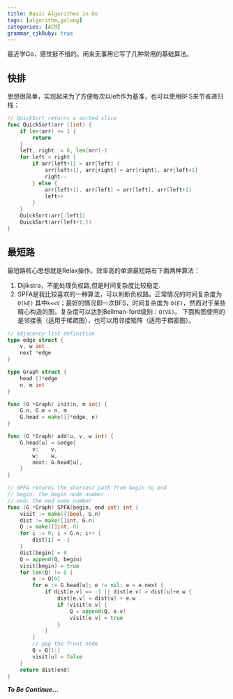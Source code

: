 ```yaml
---
title: Basic Algorithms in Go
tags: [algorithm,golang]
categories: [ACM]
grammar_cjkRuby: true
---
```

最近学Go，感觉挺不错的。闲来无事用它写了几种常用的基础算法。
## 快排
思想很简单，实现起来为了方便每次以left作为基准，也可以使用BFS来节省递归栈：
```go
// QuickSort returns a sorted slice
func QuickSort(arr []int) {
	if len(arr) <= 1 {
		return
	}
	left, right := 0, len(arr)-1
	for left < right {
		if arr[left+1] > arr[left] {
			arr[left+1], arr[right] = arr[right], arr[left+1]
			right--
		} else {
			arr[left+1], arr[left] = arr[left], arr[left+1]
			left++
		}
	}
	QuickSort(arr[:left])
	QuickSort(arr[left+1:])
}
```
## 最短路
最短路核心思想就是Relax操作。效率高的单源最短路有下面两种算法：
1. Dijikstra，不能处理负权路,但是时间复杂度比较稳定.
2. SPFA是我比较喜欢的一种算法，可以判断负权路。正常情况的时间复杂度为`O(kE)`  其中`k<<V`；最好的情况即一次BFS，时间复杂度为 `O(E)`，然而对于某些精心构造的图，复杂度可以达到Bellman-ford级别：`O(VE)`。
下面构图使用的是邻接表（适用于稀疏图），也可以用邻接矩阵（适用于稠密图）。
```go
// adjacency list definition
type edge struct {
	v, w int
	next *edge
}

type Graph struct {
	head []*edge
	n, m int
}

func (G *Graph) init(n, m int) {
	G.n, G.m = n, m
	G.head = make([]*edge, n)
}

func (G *Graph) add(u, v, w int) {
	G.head[u] = &edge{
		v:    v,
		w:    w,
		next: G.head[u],
	}
}

// SPFA returns the shortest path from begin to end
// begin: the begin node number
// end: the end node number
func (G *Graph) SPFA(begin, end int) int {
	visit := make([]bool, G.n)
	dist := make([]int, G.n)
	Q := make([]int, 0)
	for i := 0; i < G.n; i++ {
		dist[i] = -1
	}
	dist[begin] = 0
	Q = append(Q, begin)
	visit[begin] = true
	for len(Q) != 0 {
		u := Q[0]
		for e := G.head[u]; e != nil; e = e.next {
			if dist[e.v] == -1 || dist[e.v] > dist[u]+e.w {
				dist[e.v] = dist[u] + e.w
				if !visit[e.v] {
					Q = append(Q, e.v)
					visit[e.v] = true
				}
			}
		}
		// pop the front node
		Q = Q[1:]
		visit[u] = false
	}
	return dist[end]
}
```



___To Be Continue...___